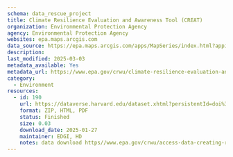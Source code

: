 ```yaml
---
schema: data_rescue_project 
title: Climate Resilience Evaluation and Awareness Tool (CREAT)
organization: Environmental Protection Agency
agency: Environmental Protection Agency
websites: epa.maps.arcgis.com
data_source: https://epa.maps.arcgis.com/apps/MapSeries/index.html?appid=3805293158d54846a29f750d63c6890e
description: 
last_modified: 2025-03-03
metadata_available: Yes
metadata_url: https://www.epa.gov/crwu/climate-resilience-evaluation-and-awareness-tool-creat-methodology-guide
category:
  - Environment
resources:
  - id: 190
    url: https://dataverse.harvard.edu/dataset.xhtml?persistentId=doi%3A10.7910%2FDVN%2FZ7J2EA&version=1.0
    format: ZIP, HTML, PDF
    status: Finished
    size: 0.03
    download_date: 2025-01-27
    maintainer: EDGI, HD
    notes: data download https//www.epa.gov/crwu/access-data-creating-resilient-water-utilities
---
```

